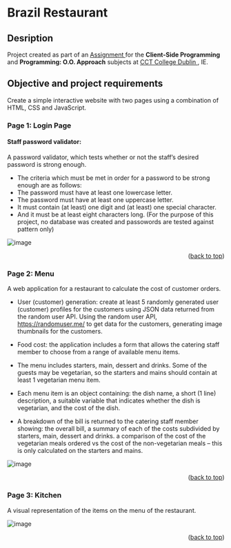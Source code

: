 <a name="readme-top"></a>
# Brazil Restaurant

## Desription

 Project created as part of an <a href="./CA3_-_Client-Side_Programming.pdf" target="blank">Assignment </a> for the **Client-Side Programming** and **Programming: O.O. Approach** subjects at <a href="https://www.cct.ie" target="blank"> CCT College Dublin </a>, IE.

## Objective and project requirements

Create a simple interactive website with two pages using a combination of HTML, CSS and JavaScript. 

### **Page 1: Login Page**

#### Staff password validator: 
A password validator, which tests whether or not the staff’s desired password is strong enough.
- The criteria which must be met in order for a password to be strong enough are as follows: 
- The password must have at least one lowercase letter. 
- The password must have at least one uppercase letter. 
- It must contain (at least) one digit and (at least) one special character. 
- And it must be at least eight characters long.
(For the purpose of this project, no database was created and passowords are tested against pattern only)

![image](https://github.com/dacsantos/Brazil-Restaurant/assets/72028806/5b6b6114-d7ca-4af3-af55-3a920273bc55)

<p align="right">(<a href="#readme-top">back to top</a>)</p>

### **Page 2: Menu**

A web application for a restaurant to calculate the cost of customer orders. 

- User (customer) generation: create at least 5 randomly generated user (customer) profiles for the customers 
using JSON data returned from the random user API. Using the random user API, https://randomuser.me/ to get data for the customers,
generating image thumbnails for the customers.

- Food cost: the application includes a form that allows the catering staff member to choose from a range of available menu items.
- The menu includes starters, main, dessert and drinks. Some of the guests may be vegetarian, so the starters and mains should contain at least 1 vegetarian menu item.
- Each menu item is an object containing: the dish name, a short (1 line) description, a suitable variable that indicates whether the dish is vegetarian, and the cost of the dish.
- A breakdown of the bill is returned to the catering staff member showing: the overall bill, a summary of each of the costs subdivided by starters, main, dessert and drinks.
a comparison of the cost of the vegetarian meals ordered vs the cost of the non-vegetarian meals – this is only calculated on the starters and mains. 

![image](https://github.com/dacsantos/Brazil-Restaurant/assets/72028806/00ecd91c-749e-4704-99cd-70d1ff6d4fc9)

<p align="right">(<a href="#readme-top">back to top</a>)</p>

### **Page 3: Kitchen** ###

A visual representation of the items on the menu of the restaurant.

![image](https://github.com/dacsantos/Brazil-Restaurant/assets/72028806/4d11fa3b-35f1-456c-9534-23a54f70fdf6)


<p align="right">(<a href="#readme-top">back to top</a>)</p>
